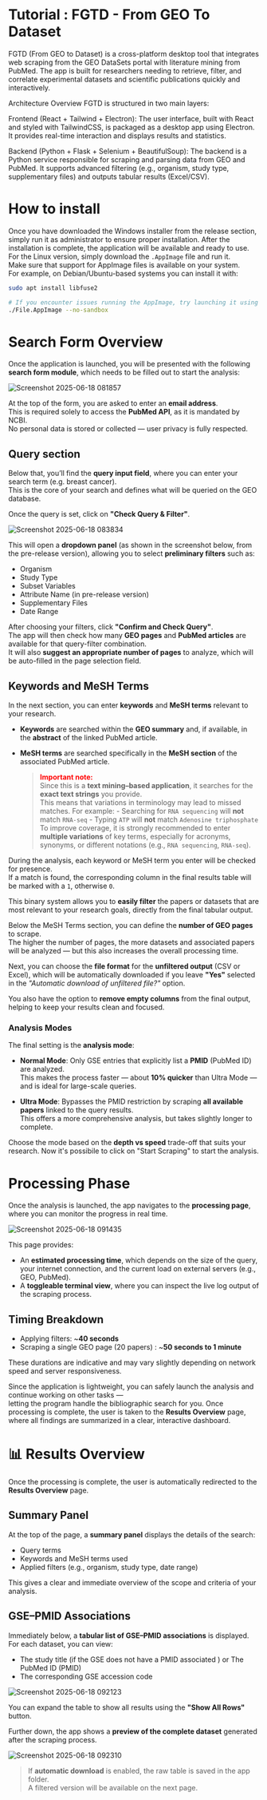 # Tutorial : FGTD - From GEO To Dataset
FGTD (From GEO to Dataset) is a cross-platform desktop tool that integrates web scraping from the GEO DataSets portal with literature mining from PubMed. The app is built for researchers needing to retrieve, filter, and correlate experimental datasets and scientific publications quickly and interactively.

Architecture Overview
FGTD is structured in two main layers:

Frontend (React + Tailwind + Electron):
The user interface, built with React and styled with TailwindCSS, is packaged as a desktop app using Electron. It provides real-time interaction and displays results and statistics. 

Backend (Python + Flask + Selenium + BeautifulSoup):
The backend is a Python service responsible for scraping and parsing data from GEO and PubMed. It supports advanced filtering (e.g., organism, study type, supplementary files) and outputs tabular results (Excel/CSV).

# How to install 
Once you have downloaded the Windows installer from the release section, simply run it as administrator to ensure proper installation.
After the installation is complete, the application will be available and ready to use. 
For the Linux version, simply download the `.AppImage` file and run it.  
Make sure that support for AppImage files is available on your system.  
For example, on Debian/Ubuntu-based systems you can install it with:

```bash
sudo apt install libfuse2

# If you encounter issues running the AppImage, try launching it using the no-sandbox mode:
./File.AppImage --no-sandbox

```

# Search Form Overview
Once the application is launched, you will be presented with the following **search form module**, which needs to be filled out to start the analysis:

![Screenshot 2025-06-18 081857](https://github.com/user-attachments/assets/cd139f5f-df80-4321-b564-27d38cdebfd8)

At the top of the form, you are asked to enter an **email address**.  
This is required solely to access the **PubMed API**, as it is mandated by NCBI.  
No personal data is stored or collected — user privacy is fully respected.

## Query section

Below that, you’ll find the **query input field**, where you can enter your search term (e.g. breast cancer).  
This is the core of your search and defines what will be queried on the GEO database.

Once the query is set, click on **"Check Query & Filter"**.  

![Screenshot 2025-06-18 083834](https://github.com/user-attachments/assets/269ddb19-7ff3-451b-b7f8-3a4160d68972)

This will open a **dropdown panel** (as shown in the screenshot below, from the pre-release version), allowing you to select **preliminary filters** such as:

- Organism  
- Study Type  
- Subset Variables
- Attribute Name (in pre-release version)
- Supplementary Files  
- Date Range

After choosing your filters, click **"Confirm and Check Query"**.  
The app will then check how many **GEO pages** and **PubMed articles** are available for that query-filter combination.  
It will also **suggest an appropriate number of pages** to analyze, which will be auto-filled in the page selection field.

## Keywords and MeSH Terms

In the next section, you can enter **keywords** and **MeSH terms** relevant to your research.

- **Keywords** are searched within the **GEO summary** and, if available, in the **abstract** of the linked PubMed article.
- **MeSH terms** are searched specifically in the **MeSH section** of the associated PubMed article.

  > <span style="color:red"><strong>Important note:</strong></span><br>
  Since this is a **text mining–based application**, it searches for the **exact text strings** you provide.  
  This means that variations in terminology may lead to missed matches.  For example: - Searching for `RNA sequencing` will **not** match `RNA-seq` - Typing `ATP` will **not** match `Adenosine triphosphate` To improve coverage, it is strongly recommended to enter **multiple variations** of key terms, especially for acronyms, synonyms, or different notations (e.g., `RNA sequencing`, `RNA-seq`).

During the analysis, each keyword or MeSH term you enter will be checked for presence.  
If a match is found, the corresponding column in the final results table will be marked with a `1`, otherwise `0`.

This binary system allows you to **easily filter** the papers or datasets that are most relevant to your research goals, directly from the final tabular output.

Below the MeSH Terms section, you can define the **number of GEO pages** to scrape.  
The higher the number of pages, the more datasets and associated papers will be analyzed — but this also increases the overall processing time.

Next, you can choose the **file format** for the **unfiltered output** (CSV or Excel), which will be automatically downloaded if you leave **"Yes"** selected in the *"Automatic download of unfiltered file?"* option.

You also have the option to **remove empty columns** from the final output, helping to keep your results clean and focused.

### Analysis Modes

The final setting is the **analysis mode**:

- **Normal Mode**: Only GSE entries that explicitly list a **PMID** (PubMed ID) are analyzed.  
  This makes the process faster — about **10% quicker** than Ultra Mode — and is ideal for large-scale queries.
  
- **Ultra Mode**: Bypasses the PMID restriction by scraping **all available papers** linked to the query results.  
  This offers a more comprehensive analysis, but takes slightly longer to complete.

Choose the mode based on the **depth vs speed** trade-off that suits your research.
Now it's possibile to click on "Start Scraping" to start the analysis. 

# Processing Phase

Once the analysis is launched, the app navigates to the **processing page**, where you can monitor the progress in real time.

![Screenshot 2025-06-18 091435](https://github.com/user-attachments/assets/d15b6fc3-b296-4086-ae57-c26a6cff592f)

This page provides:
- An **estimated processing time**, which depends on the size of the query, your internet connection, and the current load on external servers (e.g., GEO, PubMed).
- A **toggleable terminal view**, where you can inspect the live log output of the scraping process.

## Timing Breakdown

- Applying filters: ~**40 seconds**
- Scraping a single GEO page (20 papers) : ~**50 seconds to 1 minute**

These durations are indicative and may vary slightly depending on network speed and server responsiveness.

Since the application is lightweight, you can safely launch the analysis and continue working on other tasks —  
letting the program handle the bibliographic search for you.
Once processing is complete, the user is taken to the **Results Overview** page,  
where all findings are summarized in a clear, interactive dashboard.

# 📊 Results Overview

Once the processing is complete, the user is automatically redirected to the **Results Overview** page.

## Summary Panel

At the top of the page, a **summary panel** displays the details of the search:
- Query terms
- Keywords and MeSH terms used
- Applied filters (e.g., organism, study type, date range)

This gives a clear and immediate overview of the scope and criteria of your analysis.

##  GSE–PMID Associations

Immediately below, a **tabular list of GSE–PMID associations** is displayed.  
For each dataset, you can view:
- The study title (if the GSE does not have a PMID associated ) or The PubMed ID (PMID)
- The corresponding GSE accession code
  
![Screenshot 2025-06-18 092123](https://github.com/user-attachments/assets/ef6ef0cc-98f1-4d32-adae-b453b83ca651)

You can expand the table to show all results using the **"Show All Rows"** button.

Further down, the app shows a **preview of the complete dataset** generated after the scraping process.  

![Screenshot 2025-06-18 092310](https://github.com/user-attachments/assets/b7a4edb3-be05-4df2-8400-aa6e28db1f42)

> If **automatic download** is enabled, the raw table is saved in the app folder.  
> A filtered version will be available on the next page.
